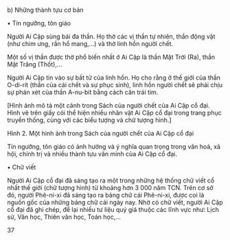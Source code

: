 b) Những thành tựu cơ bản

• Tín ngưỡng, tôn giáo

Người Ai Cập sùng bái đa thần. Họ thờ các vị thần tự nhiên, thần động vật (như chim ưng, rắn hổ mang,...) và thờ linh hồn người chết.

Một số vị thần được thờ phổ biến nhất ở Ai Cập là thần Mặt Trời (Ra), thần Mặt Trăng (Thốt),...

Người Ai Cập tin vào sự bất tử của linh hồn. Họ cho rằng ở thế giới của thần O-di-rít (thần của cái chết và sự phục sinh), linh hồn người chết sẽ phải chịu sự phán xét của thần A-nu-bít bằng cách cân trái tim.

[Hình ảnh mô tả một cảnh trong Sách của người chết của Ai Cập cổ đại. Hình vẽ trên giấy cói thể hiện nhiều nhân vật Ai Cập cổ đại trong trang phục truyền thống, cùng với các biểu tượng và chữ tượng hình.]

Hình 2. Một hình ảnh trong Sách của người chết của Ai Cập cổ đại

Tín ngưỡng, tôn giáo có ảnh hưởng và ý nghĩa quan trọng trong văn hoá, xã hội, chính trị và nhiều thành tựu văn minh của Ai Cập cổ đại.

• Chữ viết

Người Ai Cập cổ đại đã sáng tạo ra một trong những hệ thống chữ viết cổ nhất thế giới (chữ tượng hình) từ khoảng hơn 3 000 năm TCN. Trên cơ sở đó, người Phê-ni-xi đã sáng tạo ra bảng chữ cái Phê-ni-xi, được coi là nguồn gốc của những bảng chữ cái ngày nay. Nhờ có chữ viết, người Ai Cập cổ đại đã ghi chép, để lại nhiều tư liệu quý giá thuộc các lĩnh vực như: Lịch sử, Văn học, Thiên văn học, Toán học,...

37